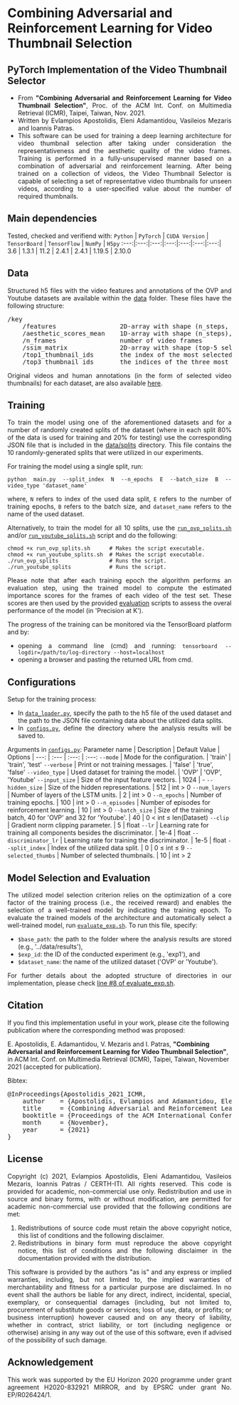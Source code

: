 # Combining Adversarial and Reinforcement Learning for Video Thumbnail Selection

## PyTorch Implementation of the Video Thumbnail Selector
<div align="justify">

- From **"Combining Adversarial and Reinforcement Learning for Video Thumbnail Selection"**, Proc. of the ACM Int. Conf. on Multimedia Retrieval (ICMR), Taipei, Taiwan, Nov. 2021.
- Written by Evlampios Apostolidis, Eleni Adamantidou, Vasileios Mezaris and Ioannis Patras.
- This software can be used for training a deep learning architecture for video thumbnail selection after taking under consideration the representativeness and the aesthetic quality of the video frames. Training is performed in a fully-unsupervised manner based on a combination of adversarial and reinforcement learning. After being trained on a collection of videos, the Video Thumbnail Selector is capable of selecting a set of representative video thumbnails for unseen videos, according to a user-specified value about the number of required thumbnails. </div>

## Main dependencies
Tested, checked and verifiend with:
`Python` | `PyTorch` | `CUDA Version` | `TensorBoard` | `TensorFlow` | `NumPy` | `H5py`
:---:|:---:|:---:|:---:|:---:|:---:|:---:|
3.6 | 1.3.1 | 11.2 | 2.4.1 | 2.4.1 | 1.19.5 | 2.10.0

## Data
<div align="justify">

Structured h5 files with the video features and annotations of the OVP and Youtube datasets are available within the [data](https://github.com/e-apostolidis/Video-Thumbnail-Selector/tree/main/data) folder. These files have the following structure:
<pre>
/key
    /features                 2D-array with shape (n_steps, feature-dimension), feature vectors representing the content of the video frames; extracted from the pool5 layer of a GoogleNet trained on the ImageNet dataset
    /aesthetic_scores_mean    1D-array with shape (n_steps), scores representing the aesthetic quality of the video frames; computed as the softmax of the values in the final layer of a model of a [Fully Convolutional Network](https://github.com/bmezaris/fully_convolutional_networks) trained on the AVA dataset
    /n_frames                 number of video frames
    /ssim_matrix              2D-array with shape (top-5 selected thumbs, n_frames), the structural similarity scores between each of the five most selected thumbnails by the human annotators (in order to support evaluation using 'Precision at 5') and the entire frame sequence; computed using the [structural_similarity function](https://scikit-image.org/docs/dev/api/skimage.metrics.html#skimage.metrics.structural_similarity) of Python
    /top1_thumbnail_ids       the index of the most selected thumbnail by the human annotators (can be more than one if they exist more than one key-frames with the same ranking according to the number of selections made by the human annotators)
    /top3_thumbnail_ids       the indices of the three most selected thumbnails by the human annotators (can be more than three if they exist more than three key-frames with the same ranking according to the number of selections made by the human annotators)
</pre>
Original videos and human annotations (in the form of selected video thumbnails) for each dataset, are also available [here](https://sites.google.com/site/vsummsite/download). </div>

## Training
<div align="justify">

To train the model using one of the aforementioned datasets and for a number of randomly created splits of the dataset (where in each split 80% of the data is used for training and 20% for testing) use the corresponding JSON file that is included in the [data/splits](https://github.com/e-apostolidis/Video-Thumbnail-Selector/tree/main/data/splits) directory. This file contains the 10 randomly-generated splits that were utilized in our experiments.

For training the model using a single split, run:
```shell-script
python main.py --split_index N --n_epochs E --batch_size B --video_type 'dataset_name'
```
where, `N` refers to index of the used data split, `E` refers to the number of training epochs, `B` refers to the batch size, and `dataset_name` refers to the name of the used dataset.

Alternatively, to train the model for all 10 splits, use the [`run_ovp_splits.sh`](https://github.com/e-apostolidis/Video-Thumbnail-Selector/blob/main/model/run_ovp_splits.sh) and/or [`run_youtube_splits.sh`](https://github.com/e-apostolidis/Video-Thumbnail-Selector/blob/main/model/run_youtube_splits.sh) script and do the following:
```shell-script
chmod +x run_ovp_splits.sh    	# Makes the script executable.
chmod +x run_youtube_splits.sh  # Makes the script executable.
./run_ovp_splits                # Runs the script. 
./run_youtube_splits            # Runs the script.  
```
Please note that after each training epoch the algorithm performs an evaluation step, using the trained model to compute the estimated importance scores for the frames of each video of the test set. These scores are then used by the provided [evaluation](https://github.com/e-apostolidis/Video-Thumbnail-Selector/tree/main/evaluation) scripts to assess the overal performance of the model (in 'Precision at K').

The progress of the training can be monitored via the TensorBoard platform and by:
- opening a command line (cmd) and running: `tensorboard --logdir=/path/to/log-directory --host=localhost`
- opening a browser and pasting the returned URL from cmd. </div>

## Configurations
<div align="justify">

Setup for the training process:
 - In [`data_loader.py`](https://github.com/e-apostolidis/Video-Thumbnail-Selector/blob/main/model/data_loader.py), specify the path to the h5 file of the used dataset and the path to the JSON file containing data about the utilized data splits.
 - In [`configs.py`](https://github.com/e-apostolidis/Video-Thumbnail-Selector/blob/main/model/configs.py), define the directory where the analysis results will be saved to. </div>
   
Arguments in [`configs.py`](https://github.com/e-apostolidis/Video-Thumbnail-Selector/blob/main/model/configs.py): 
Parameter name | Description | Default Value | Options
| ---: | :--- | :---: | :---:
`--mode` | Mode for the configuration. | 'train' | 'train', 'test'
`--verbose` | Print or not training messages. | 'false' | 'true', 'false'
`--video_type` | Used dataset for training the model. | 'OVP' | 'OVP', 'Youtube'
`--input_size` | Size of the input feature vectors. | 1024 | -
`--hidden_size` | Size of the hidden representations. | 512 | int > 0
`--num_layers` | Number of layers of the LSTM units. | 2 | int > 0
`--n_epochs` | Number of training epochs. | 100 | int > 0
`--n_episodes` | Number of episodes for reinforcement learning. | 10 | int > 0
`--batch_size` | Size of the training batch, 40 for 'OVP' and 32 for 'Youtube'. | 40 | 0 < int ≤ len(Dataset)
`--clip` | Gradient norm clipping parameter. | 5 | float 
`--lr` | Learning rate for training all components besides the discriminator. | 1e-4 | float
`--discriminator_lr` | Learning rate for training the discriminator. | 1e-5 | float
`--split_index` | Index of the utilized data split. | 0 | 0 ≤ int ≤ 9
`--selected_thumbs` | Number of selected thumbnails. | 10 | int > 2

## Model Selection and Evaluation 
<div align="justify">

The utilized model selection criterion relies on the optimization of a core factor of the training process (i.e., the received reward) and enables the selection of a well-trained model by indicating the training epoch. To evaluate the trained models of the architecture and automatically select a well-trained model, run [`evaluate_exp.sh`](https://github.com/e-apostolidis/Video-Thumbnail-Selector/blob/main/evaluation/evaluate_exp.sh). To run this file, specify:
 - `$base_path`: the path to the folder where the analysis results are stored (e.g., '../data/results'),
 - `$exp_id`: the ID of the conducted experiment (e.g., 'exp1'), and
 - `$dataset_name`: the name of the utilized dataset ('OVP' or 'Youtube').

For further details about the adopted structure of directories in our implementation, please check [line #8 of evaluate_exp.sh](https://github.com/e-apostolidis/Video-Thumbnail-Selector/blob/main/evaluation/evaluate_exp.sh#L8). </div>

## Citation
If you find this implementation useful in your work, please cite the following publication where the corresponding method was proposed:

E. Apostolidis, E. Adamantidou, V. Mezaris and I. Patras, **"Combining Adversarial and Reinforcement Learning for Video Thumbnail Selection"**, in ACM Int. Conf. on Multimedia Retrieval (ICMR), Taipei, Taiwan, November 2021 (accepted for publication).

Bibtex:
<pre>
@InProceedings{Apostolidis_2021_ICMR,
    author    = {Apostolidis, Evlampios and Adamantidou, Eleni and Mezaris, Vasileios and Patras, Ioannis},
    title     = {Combining Adversarial and Reinforcement Learning for Video Thumbnail Selection},
    booktitle = {Proceedings of the ACM International Conference on Multimedia Retrieval (ICMR)},
    month     = {November},
    year      = {2021}
}
</pre>

## License
<div align="justify">
Copyright (c) 2021, Evlampios Apostolidis, Eleni Adamantidou, Vasileios Mezaris, Ioannis Patras / CERTH-ITI. All rights reserved. This code is provided for academic, non-commercial use only. Redistribution and use in source and binary forms, with or without modification, are permitted for academic non-commercial use provided that the following conditions are met:

1. Redistributions of source code must retain the above copyright notice, this list of conditions and the following disclaimer.
2. Redistributions in binary form must reproduce the above copyright notice, this list of conditions and the following disclaimer in the documentation provided with the distribution.

This software is provided by the authors "as is" and any express or implied warranties, including, but not limited to, the implied warranties of merchantability and fitness for a particular purpose are disclaimed. In no event shall the authors be liable for any direct, indirect, incidental, special, exemplary, or consequential damages (including, but not limited to, procurement of substitute goods or services; loss of use, data, or profits; or business interruption) however caused and on any theory of liability, whether in contract, strict liability, or tort (including negligence or otherwise) arising in any way out of the use of this software, even if advised of the possibility of such damage.
</div>

## Acknowledgement
<div align="justify"> This work was supported by the EU Horizon 2020 programme under grant agreement H2020-832921 MIRROR, and by EPSRC under grant No. EP/R026424/1. </div>
